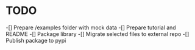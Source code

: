 # TODO
-[] Prepare /examples folder with mock data
-[] Prepare tutorial and README
-[] Package library
-[] Migrate selected files to external repo
-[] Publish package to pypi
